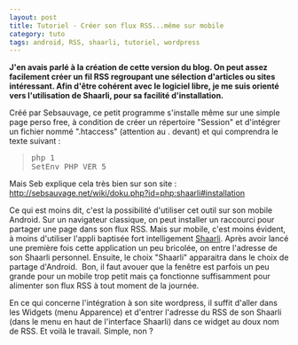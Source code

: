 ```yaml
---
layout: post
title: Tutoriel - Créer son flux RSS...même sur mobile
category: tuto
tags: android, RSS, shaarli, tutoriel, wordpress
---
```

**J'en avais parlé à la création de cette version du blog. On peut assez facilement créer un fil RSS regroupant une sélection d'articles ou sites intéressant. Afin d'être cohérent avec le logiciel libre, je me suis orienté vers l'utilisation de Shaarli, pour sa facilité d'installation.**

Créé par Sebsauvage, ce petit programme s'installe même sur une simple page perso free, à condition de créer un répertoire "Session" et d'intégrer un fichier nommé ".htaccess" (attention au . devant) et qui comprendra le texte suivant :

> <pre class="code">php 1
>SetEnv PHP_VER 5</pre>


Mais Seb explique cela très bien sur son site : <a href="http://sebsauvage.net/wiki/doku.php?id=php:shaarli#installation">http://sebsauvage.net/wiki/doku.php?id=php:shaarli#installation</a>

Ce qui est moins dit, c'est la possibilité d'utiliser cet outil sur son mobile Android. Sur un navigateur classique, on peut installer un raccourci pour partager une page dans son flux RSS. Mais sur mobile, c'est moins évident, à moins d'utiliser l'appli baptisée fort intelligement <a href="https://play.google.com/store/apps/details?id=com.manatlan.tools.share">Shaarli</a>. Après avoir lancé une première fois cette application un peu bricolée, on entre l'adresse de son Shaarli personnel. Ensuite, le choix "Shaarli" apparaitra dans le choix de partage d'Android.  Bon, il faut avouer que la fenêtre est parfois un peu grande pour un mobile trop petit mais ça fonctionne suffisamment pour alimenter son flux RSS à tout moment de la journée.

En ce qui concerne l'intégration à son site wordpress, il suffit d'aller dans les Widgets (menu Apparence) et d'entrer l'adresse du RSS de son Shaarli (dans le menu en haut de l'interface Shaarli) dans ce widget au doux nom de RSS. Et voilà le travail. Simple, non ?
